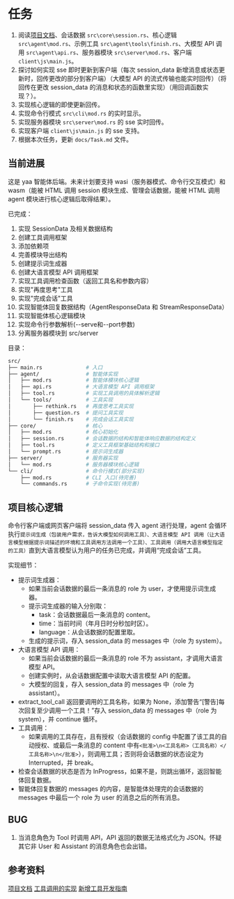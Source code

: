 # 任务

1. 阅读[项目文档](docs/README.md)、会话数据 `src\core\session.rs`、核心逻辑 `src\agent\mod.rs`、示例工具 `src\agent\tools\finish.rs`、大模型 API 调用 `src\agent\api.rs`、服务器模块 `src\server\mod.rs`、客户端 `client\js\main.js`。
2. 探讨如何实现 sse 即时更新到客户端（每次 session_data 新增消息或状态更新时，回传更改的部分到客户端）（大模型 API 的流式传输也能实时回传）（将回传在更改 session_data 的消息和状态的函数里实现）（用回调函数实现？）。
3. 实现核心逻辑的即使更新回传。
4. 实现命令行模式 `src\cli\mod.rs` 的实时显示。
5. 实现服务器模块 `src\server\mod.rs` 的 sse 实时回传。
6. 实现客户端 `client\js\main.js` 的 sse 支持。
7. 根据本次任务，更新 `docs/Task.md` 文件。

## 当前进展

这是 yaa 智能体后端。未来计划要支持 wasi（服务器模式、命令行交互模式）和 wasm（能被 HTML 调用 session 模块生成、管理会话数据，能被 HTML 调用 agent 模块进行核心逻辑后取得结果）。

已完成：

1. 实现 SessionData 及相关数据结构
2. 创建工具调用框架
3. 添加依赖项
4. 完善模块导出结构
5. 创建提示词生成器
6. 创建大语言模型 API 调用框架
7. 实现工具调用检查函数（返回工具名和参数内容）
8. 实现"再度思考"工具
9. 实现"完成会话"工具
10. 实现智能体回复数据结构（AgentResponseData 和 StreamResponseData）
11. 实现智能体核心逻辑模块
12. 实现命令行参数解析(--serve和--port参数)
13. 分离服务器模块到 src/server

目录：

```bash
src/
├── main.rs              # 入口
├── agent/               # 智能体实现
│   ├── mod.rs           # 智能体模块核心逻辑
│   ├── api.rs           # 大语言模型 API 调用框架
│   ├── tool.rs          # 实现工具调用的具体解析逻辑
│   └── tools/           # 工具实现
│       ├── rethink.rs   # 再度思考工具实现
│       ├── question.rs  # 提问工具实现
│       └── finish.rs    # 完成会话工具实现
├── core/                # 核心
│   ├── mod.rs           # 核心初始化
│   ├── session.rs       # 会话数据的结构和智能体响应数据的结构定义
│   ├── tool.rs          # 定义工具框架基础结构和接口
│   └── prompt.rs        # 提示词生成器
├── server/              # 服务器实现
│   └── mod.rs           # 服务器模块核心逻辑
└── cli/                 # 命令行模式(部分实现)
    ├── mod.rs           # CLI 入口(待完善)
    └── commands.rs      # 子命令实现(待完善)
```

## 项目核心逻辑

命令行客户端或网页客户端将 session_data 传入 agent 进行处理，agent 会循环执行`提示词生成（包装用户需求，告诉大模型如何调用工具）、大语言模型 API 调用（让大语言模型根据提示词描述的环境和工具调用方法调用一个工具）、工具调用（调用大语言模型指定的工具）`直到大语言模型认为用户的任务已完成，并调用“完成会话”工具。

实现细节：

- 提示词生成器：
  - 如果当前会话数据的最后一条消息的 role 为 user，才使用提示词生成器。
  - 提示词生成器的输入分别取：
    - task：会话数据最后一条消息的 content。
    - time：当前时间（年月日时分秒加时区）。
    - language：从会话数据的配置里取。
  - 生成的提示词，存入 session_data 的 messages 中（role 为 system）。
- 大语言模型 API 调用：
  - 如果当前会话数据的最后一条消息的 role 不为 assistant，才调用大语言模型 API。
  - 创建实例时，从会话数据配置中读取大语言模型 API 的配置。
  - 大模型的回复，存入 session_data 的 messages 中（role 为 assistant）。
- extract_tool_call 返回要调用的工具名称，如果为 None，添加警告“[警告]每次回复至少调用一个工具！”存入 session_data 的 messages 中（role 为 system），并 continue 循环。
- 工具调用：
  - 如果调用的工具存在，且有授权（会话数据的 config 中配置了该工具的自动授权、或最后一条消息的 content 中有`<批准>\n<工具名称>（工具名称）</工具名称>\n</批准>`），则调用工具；否则将会话数据的状态设定为 Interrupted，并 break。
- 检查会话数据的状态是否为 InProgress，如果不是，则跳出循环，返回智能体回复数据。
- 智能体回复数据的 messages 的内容，是智能体处理完的会话数据的 messages 中最后一个 role 为 user 的消息之后的所有消息。

## BUG

1. 当消息角色为 Tool 时调用 API，API 返回的数据无法格式化为 JSON。怀疑其它非 User 和 Assistant 的消息角色也会出错。

## 参考资料

[项目文档](/docs/README.md)
[工具调用的实现](/docs/FlowAnalyze/FlowAnalyze.md)
[新增工具开发指南](/docs/new_tools.md)
